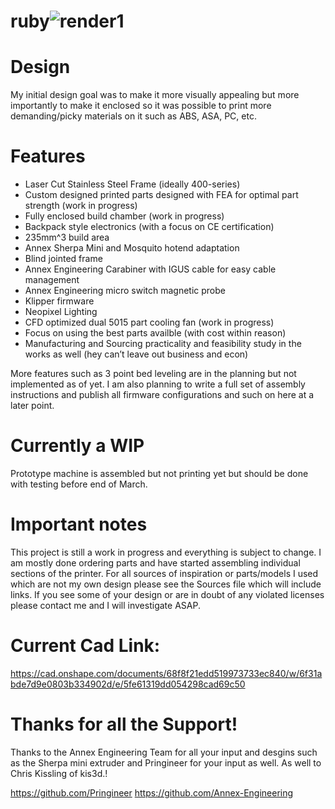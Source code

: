 # ruby![render1](https://user-images.githubusercontent.com/27706996/109655670-d5919a00-7b63-11eb-887c-a13a5abe07cc.jpg)


# Design
My initial design goal was to make it more visually appealing but more importantly to make it enclosed so it was possible to print more demanding/picky materials on it such as ABS, ASA, PC, etc.

# Features
- Laser Cut Stainless Steel Frame (ideally 400-series)
- Custom designed printed parts designed with FEA for optimal part strength (work in progress)
- Fully enclosed build chamber (work in progress)
- Backpack style electronics (with a focus on CE certification)
- 235mm^3 build area
- Annex Sherpa Mini and Mosquito hotend adaptation
- Blind jointed frame
- Annex Engineering Carabiner with IGUS cable for easy cable management 
- Annex Engineering micro switch magnetic probe
- Klipper firmware
- Neopixel Lighting 
- CFD optimized dual 5015 part cooling fan (work in progress)
- Focus on using the best parts availble (with cost within reason)
- Manufacturing and Sourcing practicality and feasibility study in the works as well (hey can’t leave out business and econ)

More features such as 3 point bed leveling are in the planning but not implemented as of yet. I am also planning to write a full set of assembly instructions and publish all firmware configurations and such on here at a later point. 

# Currently a WIP
  Prototype machine is assembled but not printing yet but should be done with testing before end of March.
 
 # Important notes
This project is still a work in progress and everything is subject to change. I am mostly done ordering parts and have started assembling individual sections of the printer. For all sources of inspiration or parts/models I used which are not my own design please see the Sources file which will include links. If you see some of your design or are in doubt of any violated licenses please contact me and I will investigate ASAP.

# Current Cad Link:
<https://cad.onshape.com/documents/68f8f21edd519973733ec840/w/6f31abde7d9e0803b334902d/e/5fe61319dd054298cad69c50>

# Thanks for all the Support!
  Thanks to the Annex Engineering Team for all your input and desgins such as the Sherpa mini extruder and Pringineer for your input as well. As well to Chris Kissling of kis3d.!
  
  <https://github.com/Pringineer>
  <https://github.com/Annex-Engineering>

